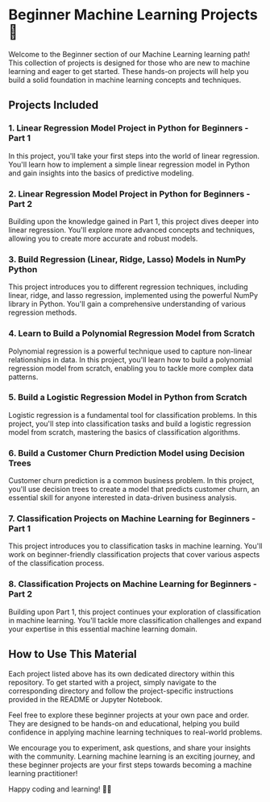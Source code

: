 # Beginner Machine Learning Projects 🌱

Welcome to the Beginner section of our Machine Learning learning path! This collection of projects is designed for those who are new to machine learning and eager to get started. These hands-on projects will help you build a solid foundation in machine learning concepts and techniques.

## Projects Included

### 1. Linear Regression Model Project in Python for Beginners - Part 1

In this project, you'll take your first steps into the world of linear regression. You'll learn how to implement a simple linear regression model in Python and gain insights into the basics of predictive modeling.

### 2. Linear Regression Model Project in Python for Beginners - Part 2

Building upon the knowledge gained in Part 1, this project dives deeper into linear regression. You'll explore more advanced concepts and techniques, allowing you to create more accurate and robust models.

### 3. Build Regression (Linear, Ridge, Lasso) Models in NumPy Python

This project introduces you to different regression techniques, including linear, ridge, and lasso regression, implemented using the powerful NumPy library in Python. You'll gain a comprehensive understanding of various regression methods.

### 4. Learn to Build a Polynomial Regression Model from Scratch

Polynomial regression is a powerful technique used to capture non-linear relationships in data. In this project, you'll learn how to build a polynomial regression model from scratch, enabling you to tackle more complex data patterns.

### 5. Build a Logistic Regression Model in Python from Scratch

Logistic regression is a fundamental tool for classification problems. In this project, you'll step into classification tasks and build a logistic regression model from scratch, mastering the basics of classification algorithms.

### 6. Build a Customer Churn Prediction Model using Decision Trees

Customer churn prediction is a common business problem. In this project, you'll use decision trees to create a model that predicts customer churn, an essential skill for anyone interested in data-driven business analysis.

### 7. Classification Projects on Machine Learning for Beginners - Part 1

This project introduces you to classification tasks in machine learning. You'll work on beginner-friendly classification projects that cover various aspects of the classification process.

### 8. Classification Projects on Machine Learning for Beginners - Part 2

Building upon Part 1, this project continues your exploration of classification in machine learning. You'll tackle more classification challenges and expand your expertise in this essential machine learning domain.

## How to Use This Material

Each project listed above has its own dedicated directory within this repository. To get started with a project, simply navigate to the corresponding directory and follow the project-specific instructions provided in the README or Jupyter Notebook.

Feel free to explore these beginner projects at your own pace and order. They are designed to be hands-on and educational, helping you build confidence in applying machine learning techniques to real-world problems.

We encourage you to experiment, ask questions, and share your insights with the community. Learning machine learning is an exciting journey, and these beginner projects are your first steps towards becoming a machine learning practitioner!

Happy coding and learning! 🚀🤖
